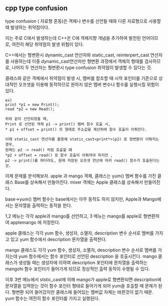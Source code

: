 cpp type confusion
------------------

type confusion ( 자료형 혼동)은 객체나 변수를 선언될 때와 다른 자료형으로 
사용할 때 발생하는 취약점이다. 

이는 주로 C에서 발생하는데 C++은 C에 객체지향 개념을 추가하여 발전된 언어이므로, 
여전히 해당 취약점의 발생 위협이 있다. 

C++에서는 형변환시 dynamic_cast 연산자와 static_cast, reinterpert_cast 연산자를 사용하는데
이중 dynamic_cast연산자만 형변환 과정에서 객체의 형태를 검사하므로, 
나머지 두 연산자는 형변환시 type confusion 취약점이 발생할 수 있다는 것. 

클래스와 같은 객체에서 취약점이 발생 시, 
멤버를 참조할 때 시작 포인터를 기준으로 상대적인 오프셋을 이용해 동작하므로 
원하지 않은 멤버 변수나 함수를 실행시킬 위험이 있다.

```
ex)
print *p1 = new Print();
read *p2 = new Read();

위와 같이 선언되었을 때, 
Print 로 선언된 객체 p1 -> print() 멤버 함수 호출 시,
* p1 + offset = print() 의 형태로 주소값을 계산하여 함수 호출이 이뤄진다.

이때 static_cast 연산자를 활용해 static_cast<print*>(p2) 로 형변환이 이뤄지는 경우, 
원래는 p2 -> read() 처럼 호출할 떄 
*p2 + offset = read() 로 함수 호출이 이뤄져야 하지만 , 
p2 -> print()를 하더라도, 원래 저장된 오프셋 연산에 따라 read() 함수가 호출된다는 것. 

```

이제 문제를 분석해보자. 
apple 과 mango 객체, 클래스는 yum() 멤버 함수를 가진 클래스 Base를 상속해서 만들어진다.
mixer 객체는 Apple 클래스를 상속해서 만들어진다. 

base->yum() 멤버 함수는 base에서는 아무 동작도 하지 않지만,
Apple과 Mango에서는 문자열을 출력하는 동작을 한다. 

1,2 메뉴는 각각 apple과 mango를 선언하고, 
3 메뉴는 mango를 apple로 형변환하여 applemango 에 저장한다. 

apple 클래스는 각각 yum 함수, 생성자, 소멸자, description 변수 순서로 멤버를 가지고 있고 
yum 함수에서 description 문자열을 출력한다.

mango 클래스도 각각 yum 함수, 생성자, 소멸자, description 변수 순서로 멤버를 가지는데
yum 함수에서는 함수 포인터로 선언된 description 을 호출시킨다. 
mango 클래스가 생성될 때는 생성자에 의하여
description 포인터에 문자열을 출력하는 mangohi 함수 포인터가 들어가게 되므로 
정상적인 출력 동작이 수행될 수 있다. 

이후 3번 메뉴에서 ststic_cast에 의해 mango가 apple로 형변환되면
description에 문자열을 입력받는 것이 함수 포인터 형태로 들어가게 되어 
yum을 호출할 때 문제가 된다. 
형변환 되어 들어갔지만 클래스에 들어있는 멤버값 자체는 바뀐것이 없기 때문. 
yum 함수는 여전히 함수 포인터를 가지고 실행된다. 
